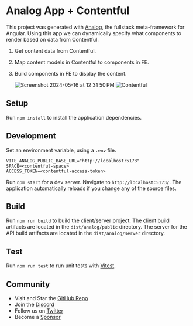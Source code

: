 # Analog App + Contentful

This project was generated with [Analog](https://analogjs.org), the fullstack meta-framework for Angular.
Using this app we can dynamically specify what components to render based on data from Contentful.

1. Get content data from Contentful.
2. Map content models in Contentful to components in FE.
3. Build components in FE to display the content.

   ![Screenshot 2024-05-16 at 12 31 50 PM](https://github.com/AngelMathew/analogContentfulDynamic/assets/30999892/fbd4d206-4526-4f8f-8823-d14a487a110f)
   ![Contentful](https://github.com/AngelMathew/analogContentfulDynamic/assets/30999892/56441482-13a0-4ace-9440-5c8b1ad6deed)



## Setup

Run `npm install` to install the application dependencies.

## Development

Set an environment variable, using a `.env` file.
```
VITE_ANALOG_PUBLIC_BASE_URL="http://localhost:5173"
SPACE=<contentful-space>
ACCESS_TOKEN=<contentful-access-token>
```
Run `npm start` for a dev server. Navigate to `http://localhost:5173/`. The application automatically reloads if you change any of the source files.

## Build

Run `npm run build` to build the client/server project. The client build artifacts are located in the `dist/analog/public` directory. The server for the API build artifacts are located in the `dist/analog/server` directory.

## Test

Run `npm run test` to run unit tests with [Vitest](https://vitest.dev).

## Community

- Visit and Star the [GitHub Repo](https://github.com/analogjs/analog)
- Join the [Discord](https://chat.analogjs.org)
- Follow us on [Twitter](https://twitter.com/analogjs)
- Become a [Sponsor](https://github.com/sponsors/brandonroberts)
